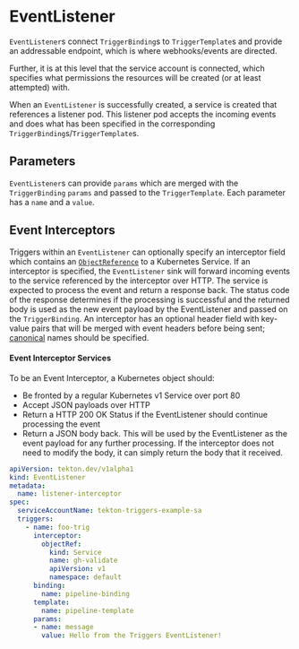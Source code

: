 # EventListener
`EventListener`s connect `TriggerBinding`s to `TriggerTemplate`s and provide an
addressable endpoint, which is where webhooks/events are directed.

Further, it is at this level that the service account is connected, which
specifies what permissions the resources will be created (or at least attempted)
with.

When an `EventListener` is successfully created, a service is created that
references a listener pod. This listener pod accepts the incoming events and
does what has been specified in the corresponding
`TriggerBinding`s/`TriggerTemplate`s.


## Parameters
`EventListener`s can provide `params` which are merged with the `TriggerBinding`
`params` and passed to the `TriggerTemplate`. Each parameter has a `name` and a
`value`.


## Event Interceptors

Triggers within an `EventListener` can optionally specify an interceptor field
which contains an [`ObjectReference`](https://kubernetes.io/docs/reference/generated/kubernetes-api/v1.12/#objectreference-v1-core) to a Kubernetes Service. If an interceptor
is specified, the `EventListener` sink will forward incoming events to the
service referenced by the interceptor over HTTP. The service is expected to
process the event and return a response back. The status code of the response
determines if the processing is successful and the returned body is used as
the new event payload by the EventListener and passed on the `TriggerBinding`.
An interceptor has an optional header field with key-value pairs that will be
merged with event headers before being sent; [canonical](https://github.com/golang/go/blob/master/src/net/http/header.go#L214)
names should be specified.

#### Event Interceptor Services

To be an Event Interceptor, a Kubernetes object should:
* Be fronted by a regular Kubernetes v1 Service over port 80
* Accept JSON payloads over HTTP
* Return a HTTP 200 OK Status if the EventListener should continue processing
  the event
* Return a JSON body back. This will be used by the EventListener as the event
  payload for any further processing. If the interceptor does not need to modify
  the body, it can simply return the body that it received.

<!-- FILE: examples/eventlisteners/eventlistener-interceptor.yaml -->
```YAML
apiVersion: tekton.dev/v1alpha1
kind: EventListener
metadata:
  name: listener-interceptor
spec:
  serviceAccountName: tekton-triggers-example-sa
  triggers:
    - name: foo-trig
      interceptor:
        objectRef:
          kind: Service
          name: gh-validate
          apiVersion: v1
          namespace: default
      binding:
        name: pipeline-binding
      template:
        name: pipeline-template
      params:
      - name: message
        value: Hello from the Triggers EventListener!
```
